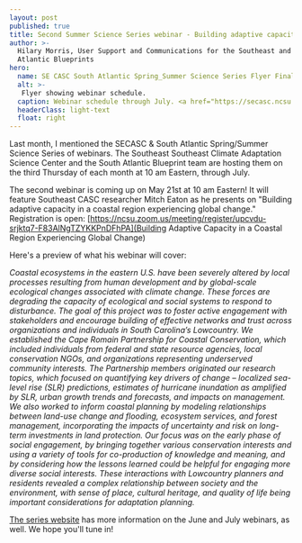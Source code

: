 ```yaml
---
layout: post
published: true
title: Second Summer Science Series webinar - Building adaptive capacity in a coastal region experiencing global change
author: >-
  Hilary Morris, User Support and Communications for the Southeast and South
  Atlantic Blueprints
hero:
  name: SE CASC South Atlantic Spring_Summer Science Series Flyer FinalUpdates410.png
  alt: >-
   Flyer showing webinar schedule.
  caption: Webinar schedule through July. <a href="https://secasc.ncsu.edu/s6series/">Visit the series website for more information</a>.
  headerClass: light-text
  float: right
---
```

Last month, I mentioned the SECASC & South Atlantic Spring/Summer Science Series of webinars. The Southeast Southeast Climate Adaptation Science Center and the South Atlantic Blueprint team are hosting them on the third Thursday of each month at 10 am Eastern, through July.

The second webinar is coming up on May 21st at 10 am Eastern! It will feature Southeast CASC researcher Mitch Eaton as he presents on "Building adaptive capacity in a coastal region experiencing global change." Registration is open:<!--more--> [https://ncsu.zoom.us/meeting/register/upcvdu-srjktq7-F83AlNgTZYKKPnDFhPA](Building Adaptive Capacity in a Coastal Region Experiencing Global Change)

Here's a preview of what his webinar will cover:

_Coastal ecosystems in the eastern U.S. have been severely altered by local processes resulting from human development and by global-scale ecological changes associated with climate change. These forces are degrading the capacity of ecological and social systems to respond to disturbance. The goal of this project was to foster active engagement with stakeholders and encourage building of effective networks and trust across organizations and individuals in South Carolina’s Lowcountry. We established the Cape Romain Partnership for Coastal Conservation, which included individuals from federal and state resource agencies, local conservation NGOs, and organizations representing underserved community interests. The Partnership members originated our research topics, which focused on quantifying key drivers of change – localized sea-level rise (SLR) predictions, estimates of hurricane inundation as amplified by SLR, urban growth trends and forecasts, and impacts on management. We also worked to inform coastal planning by modeling relationships between land-use change and flooding, ecosystem services, and forest management, incorporating the impacts of uncertainty and risk on long-term investments in land protection. Our focus was on the early phase of social engagement, by bringing together various conservation interests and using a variety of tools for co-production of knowledge and meaning, and by considering how the lessons learned could be helpful for engaging more diverse social interests. These interactions with Lowcountry planners and residents revealed a complex relationship between society and the environment, with sense of place, cultural heritage, and quality of life being important considerations for adaptation planning._

[The series website](https://secasc.ncsu.edu/s6series/) has more information on the June and July webinars, as well. We hope you'll tune in!

